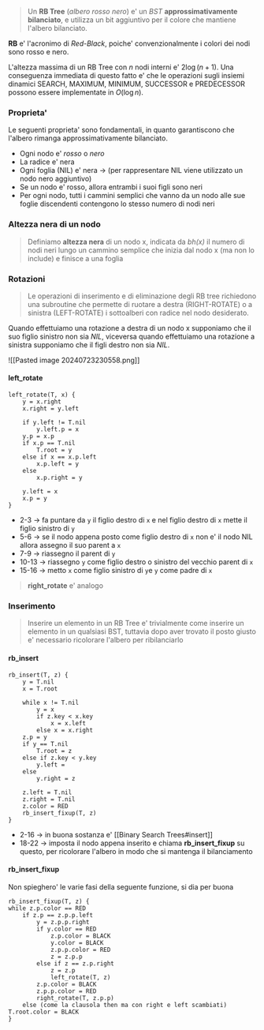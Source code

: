 >Un **RB Tree** (*albero rosso nero*) e' un *BST* **approssimativamente bilanciato**, e utilizza un bit aggiuntivo per il colore che mantiene l'albero bilanciato.

**RB** e' l'acronimo di *Red-Black*, poiche' convenzionalmente i colori dei nodi sono rosso e nero.

L'altezza massima di un RB Tree con *n* nodi interni e' $2\log\left(n+1\right)$. Una conseguenza immediata di questo fatto e' che le operazioni sugli insiemi dinamici SEARCH, MAXIMUM, MINIMUM, SUCCESSOR e PREDECESSOR possono essere implementate in $O\left(\log n\right)$.

### Proprieta'
Le seguenti proprieta' sono fondamentali, in quanto garantiscono che l'albero rimanga approssimativamente bilanciato.
- Ogni nodo e' *rosso* o *nero*
- La radice e' nera
- Ogni foglia (NIL) e' nera -> (per rappresentare NIL viene utilizzato un nodo nero aggiuntivo)
- Se un nodo e' rosso, allora entrambi i suoi figli sono neri
- Per ogni nodo, tutti i cammini semplici che vanno da un nodo alle sue foglie discendenti contengono lo stesso numero di nodi neri

### Altezza nera di un nodo
>Definiamo **altezza nera** di un nodo x, indicata da *bh(x)* il numero di nodi neri lungo un cammino semplice che inizia dal nodo x (ma non lo include) e finisce a una foglia


### Rotazioni
>Le operazioni di inserimento e di eliminazione degli RB tree richiedono una subroutine che permette di ruotare a destra (RIGHT-ROTATE) o a sinistra (LEFT-ROTATE) i sottoalberi con radice nel nodo desiderato.

Quando effettuiamo una rotazione a destra di un nodo x supponiamo che il suo figlio sinistro non sia *NIL*, viceversa quando effettuiamo una rotazione a sinistra supponiamo che il figli destro non sia *NIL*.

![[Pasted image 20240723230558.png]]
#### left_rotate
```
left_rotate(T, x) {
	y = x.right
	x.right = y.left

	if y.left != T.nil
		y.left.p = x
	y.p = x.p
	if x.p == T.nil
		T.root = y
	else if x == x.p.left
		x.p.left = y
	else 
		x.p.right = y

	y.left = x
	x.p = y
}
```
- 2-3 -> fa puntare da `y` il figlio destro di `x` e nel figlio destro di `x` mette il figlio sinistro di `y`
- 5-6 -> se il nodo appena posto come figlio destro di `x` non e' il nodo NIL allora assegno il suo parent a `x`
- 7-9 -> riassegno il parent di `y`
- 10-13 -> riassegno `y` come figlio destro o sinistro del vecchio parent di `x`
- 15-16 -> metto  `x` come figlio sinistro di `y`e `y` come padre di `x`

>**right_rotate** e' analogo
### Inserimento
>Inserire un elemento in un RB Tree e' trivialmente come inserire un elemento in un qualsiasi BST, tuttavia dopo aver trovato il posto giusto e' necessario ricolorare l'albero per ribilanciarlo

#### rb_insert
```
rb_insert(T, z) {
	y = T.nil
	x = T.root

	while x != T.nil
		y = x
		if z.key < x.key
			x = x.left
		else x = x.right
	z.p = y
	if y == T.nil
		T.root = z
	else if z.key < y.key
		y.left = 
	else
		y.right = z
	
	z.left = T.nil
	z.right = T.nil
	z.color = RED
	rb_insert_fixup(T, z)
}
```
- 2-16 -> in buona sostanza e' [[Binary Search Trees#insert]]
- 18-22 -> imposta il nodo appena inserito e chiama **rb_insert_fixup** su questo, per ricolorare l'albero in modo che si mantenga il bilanciamento
#### rb_insert_fixup
Non spieghero' le varie fasi della seguente funzione, si dia per buona
```
rb_insert_fixup(T, z) {
while z.p.color == RED
	if z.p == z.p.p.left
		y = z.p.p.right
		if y.color == RED
			z.p.color = BLACK
			y.color = BLACK
			z.p.p.color = RED
			z = z.p.p
		else if z == z.p.right
			z = z.p
			left_rotate(T, z)
		z.p.color = BLACK
		z.p.p.color = RED
		right_rotate(T, z.p.p)
	else (come la clausola then ma con right e left scambiati)
T.root.color = BLACK	
}
```
